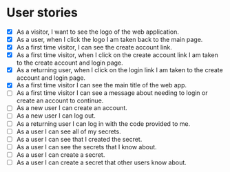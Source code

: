 # User stories

* [x] As a visitor, I want to see the logo of the web application.
* [x] As a user, when I click the logo I am taken back to the main page.
* [x] As a first time visitor, I can see the create account link.
* [x] As a first time visitor, when I click on the create account link I am  taken to the create account and login page.
* [x] As a returning user, when I click on the login link I am taken to the create account and login page.
* [x] As a first time visitor I can see the main title of the web app.
* [ ] As a first time visitor I can see a message about needing to login or create an account to continue.
* [ ] As a new user I can create an account.
* [ ] As a new user I can log out.
* [ ] As a returning user I can log in with the code provided to me.
* [ ] As a user I can see all of my secrets.
* [ ] As a user I can see that I created the secret.
* [ ] As a user I can see the secrets that I know about.
* [ ] As a user I can create a secret.
* [ ] As a user I can create a secret that other users know about.
